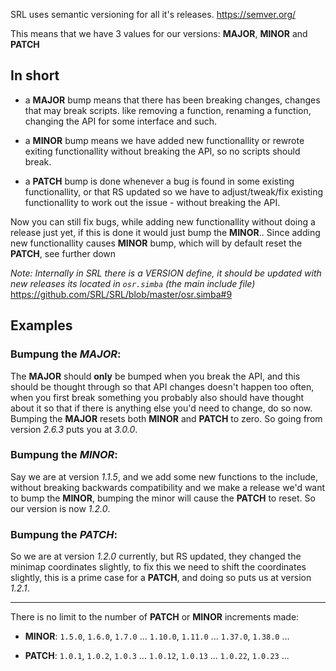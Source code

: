 SRL uses semantic versioning for all it's releases.
https://semver.org/

This means that we have 3 values for our versions: **MAJOR**, **MINOR** and **PATCH**

In short
----------
* a **MAJOR** bump means that there has been breaking changes, changes that may break scripts.
  like removing a function, renaming a function, changing the API for some interface and such.
  
* a **MINOR** bump means we have added new functionallity or rewrote exiting functionallity 
  without breaking the API, so no scripts should break.
  
* a **PATCH** bump is done whenever a bug is found in some existing functionallity, or that RS
  updated so we have to adjust/tweak/fix existing functionallity to work out the issue - without breaking the API.

  
Now you can still fix bugs, while adding new functionallity without doing a release just yet, if this is done it would 
just bump the **MINOR**.. Since adding new functionallity causes **MINOR** bump, which will by default reset the **PATCH**, see further down

*Note: Internally in SRL there is a VERSION define, it should be updated with new releases its located in `osr.simba` (the main include file)*
https://github.com/SRL/SRL/blob/master/osr.simba#9


Examples
----------
### Bumpung the *MAJOR*:
The **MAJOR** should **only** be bumped when you break the API, and this should be thought through so that API 
changes doesn't happen too often, when you first break something you probably also should have thought about it 
so that if there is anything else you'd need to change, do so now.
Bumping the **MAJOR** resets both **MINOR** and **PATCH** to zero. So going from version *2.6.3* puts you at *3.0.0*.

### Bumpung the *MINOR*:
Say we are at version *1.1.5*, and we add some new functions to the include, without breaking backwards 
compatibility and we make a release we'd want to bump the **MINOR**, bumping the minor will cause the 
**PATCH** to reset. So our version is now *1.2.0*.

### Bumpung the *PATCH*:
So we are at version *1.2.0* currently, but RS updated, they changed the minimap coordinates slightly,
to fix this we need to shift the coordinates slightly, this is a prime case for a **PATCH**, and doing so
puts us at version *1.2.1*.

----------


There is no limit to the number of **PATCH** or **MINOR** increments made:

* **MINOR**: `1.5.0`, `1.6.0`, `1.7.0` ... `1.10.0`, `1.11.0` ... `1.37.0`, `1.38.0` ...

* **PATCH**: `1.0.1`, `1.0.2`, `1.0.3` ... `1.0.12`, `1.0.13` ... `1.0.22`, `1.0.23` ...


